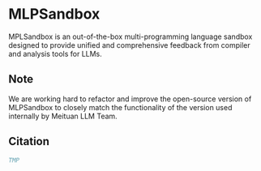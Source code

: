 # MLPSandbox
MPLSandbox is an out-of-the-box multi-programming language sandbox designed to provide unified and comprehensive feedback from compiler and analysis tools for LLMs.




## Note
We are working hard to refactor and improve the open-source version of MLPSandbox to closely match the functionality of the version used internally by Meituan LLM Team.

## Citation

```bibtex
TMP
```

```bibtex

```


